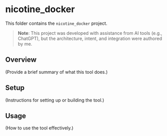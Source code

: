 # nicotine_docker

This folder contains the `nicotine_docker` project.

> **Note**: This project was developed with assistance from AI tools (e.g., ChatGPT), but the architecture, intent, and integration were authored by me.

## Overview
(Provide a brief summary of what this tool does.)

## Setup
(Instructions for setting up or building the tool.)

## Usage
(How to use the tool effectively.)
